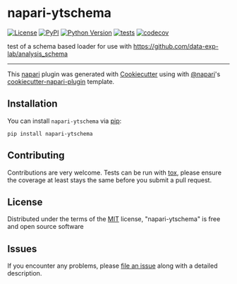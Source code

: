 # napari-ytschema

[![License](https://img.shields.io/pypi/l/napari-ytschema.svg?color=green)](https://github.com/chrishavlin/napari-ytschema/raw/master/LICENSE)
[![PyPI](https://img.shields.io/pypi/v/napari-ytschema.svg?color=green)](https://pypi.org/project/napari-ytschema)
[![Python Version](https://img.shields.io/pypi/pyversions/napari-ytschema.svg?color=green)](https://python.org)
[![tests](https://github.com/chrishavlin/napari-ytschema/workflows/tests/badge.svg)](https://github.com/chrishavlin/napari-ytschema/actions)
[![codecov](https://codecov.io/gh/chrishavlin/napari-ytschema/branch/master/graph/badge.svg)](https://codecov.io/gh/chrishavlin/napari-ytschema)

test of a schema based loader for use with https://github.com/data-exp-lab/analysis_schema 

----------------------------------

This [napari] plugin was generated with [Cookiecutter] using with [@napari]'s [cookiecutter-napari-plugin] template.

<!--
Don't miss the full getting started guide to set up your new package:
https://github.com/napari/cookiecutter-napari-plugin#getting-started

and review the napari docs for plugin developers:
https://napari.org/docs/plugins/index.html
-->

## Installation

You can install `napari-ytschema` via [pip]:

    pip install napari-ytschema

## Contributing

Contributions are very welcome. Tests can be run with [tox], please ensure
the coverage at least stays the same before you submit a pull request.

## License

Distributed under the terms of the [MIT] license,
"napari-ytschema" is free and open source software

## Issues

If you encounter any problems, please [file an issue] along with a detailed description.

[napari]: https://github.com/napari/napari
[Cookiecutter]: https://github.com/audreyr/cookiecutter
[@napari]: https://github.com/napari
[MIT]: http://opensource.org/licenses/MIT
[BSD-3]: http://opensource.org/licenses/BSD-3-Clause
[GNU GPL v3.0]: http://www.gnu.org/licenses/gpl-3.0.txt
[GNU LGPL v3.0]: http://www.gnu.org/licenses/lgpl-3.0.txt
[Apache Software License 2.0]: http://www.apache.org/licenses/LICENSE-2.0
[Mozilla Public License 2.0]: https://www.mozilla.org/media/MPL/2.0/index.txt
[cookiecutter-napari-plugin]: https://github.com/napari/cookiecutter-napari-plugin
[file an issue]: https://github.com/chrishavlin/napari-ytschema/issues
[napari]: https://github.com/napari/napari
[tox]: https://tox.readthedocs.io/en/latest/
[pip]: https://pypi.org/project/pip/
[PyPI]: https://pypi.org/
